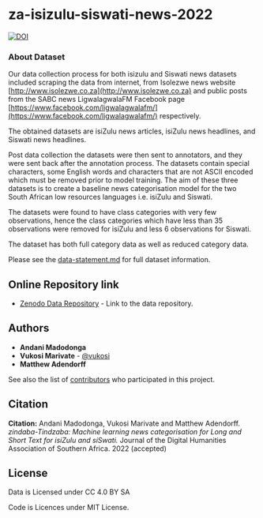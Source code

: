 # za-isizulu-siswati-news-2022


[![DOI]()]()

### About Dataset

Our data collection process for both isizulu and Siswati news datasets included scraping the data from internet, from Isolezwe news website [http://www.isolezwe.co.za](http://www.isolezwe.co.za) and public posts from the SABC news LigwalagwalaFM Facebook page [https://www.facebook.com/ligwalagwalafm/](https://www.facebook.com/ligwalagwalafm/) respectively. 

The obtained datasets are isiZulu news articles, isiZulu news headlines, and Siswati news headlines. 

Post data collection the datasets were then sent to annotators, and they were sent back after the annotation process. The datasets contain special characters, some English words and characters that are not ASCII encoded which must be removed prior to model training. The aim of these three datasets is to create a baseline news categorisation model for the two South African low resources languages i.e. isiZulu and Siswati. 

The datasets were found to have class categories with very few observations, hence the class categories which have less than 35 observations were removed for isiZulu and less 6 observations for Siswati. 

The dataset has both full category data as well as reduced category data.

Please see the [data-statement.md](data-statement.md) for full dataset information.

## Online Repository link

* [Zenodo Data Repository]() - Link to the data repository.

## Authors

* **Andani Madodonga** 
* **Vukosi Marivate** - [@vukosi](https://twitter.com/vukosi)
* **Matthew Adendorff**

See also the list of [contributors](https://github.com/dsfsi/za-isizulu-siswati-news-2022/contributors) who participated in this project.

## Citation

**Citation:** Andani Madodonga, Vukosi Marivate and Matthew Adendorff.  *zindaba-Tindzaba: Machine learning news categorisation for Long and Short Text for isiZulu and siSwati.* Journal of the Digital Humanities Association of Southern Africa. 2022 (accepted)

## License

Data is Licensed under CC 4.0 BY SA

Code is Licences under MIT License.
